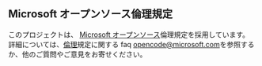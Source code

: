 ## <a name="microsoft-open-source-code-of-conduct"></a>Microsoft オープンソース倫理規定
このプロジェクトは、 [Microsoft オープンソース](https://opensource.microsoft.com/codeofconduct/)倫理規定を採用しています。
詳細については、[倫理](https://opensource.microsoft.com/codeofconduct/faq/)規定に関する faq [opencode@microsoft.com](mailto:opencode@microsoft.com)を参照するか、他のご質問やご意見をお寄せください。